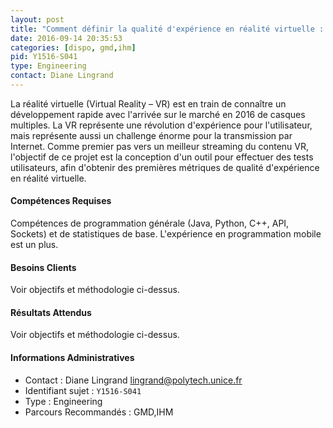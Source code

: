 ```yaml
---
layout: post
title: "Comment définir la qualité d'expérience en réalité virtuelle : conception d'un outil complet pour l'évaluation de contenu par l'utilisateur"
date: 2016-09-14 20:35:53
categories: [dispo, gmd,ihm]
pid: Y1516-S041
type: Engineering
contact: Diane Lingrand
---
```

       
La réalité virtuelle (Virtual Reality – VR) est en train de connaître un développement rapide avec l'arrivée sur le marché en 2016 de casques multiples.  La VR représente une révolution d'expérience pour l'utilisateur, mais représente aussi un challenge énorme pour la transmission par Internet. Comme premier pas vers un meilleur streaming du contenu VR, l'objectif de ce projet est la conception d'un outil pour effectuer des tests utilisateurs, afin d'obtenir des premières métriques de qualité d'expérience en réalité virtuelle.

#### Compétences Requises
Compétences de programmation générale (Java, Python, C++, API, Sockets) et de statistiques de base. L'expérience en programmation mobile est un plus.


#### Besoins Clients
Voir objectifs et méthodologie ci-dessus.

#### Résultats Attendus
Voir objectifs et méthodologie ci-dessus.
     

#### Informations Administratives
  * Contact : Diane Lingrand <lingrand@polytech.unice.fr>
  * Identifiant sujet : `Y1516-S041`
  * Type : Engineering
  * Parcours Recommandés : GMD,IHM
     